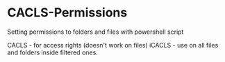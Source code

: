 # CACLS-Permissions
Setting permissions to folders and files with powershell script


CACLS -  for access rights (doesn't work on files)
iCACLS - use on all files and folders inside filtered ones.
